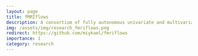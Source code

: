 ```yaml
---
layout: page
title: fMRIflows
description: A consortium of fully autonomous univariate and multivariate fMRI processing pipelines, developed by me (2018).
img: /assets/img/research_fmriflows.png
redirect: https://github.com/miykael/fmriflows
importance: 1
category: research
---
```

